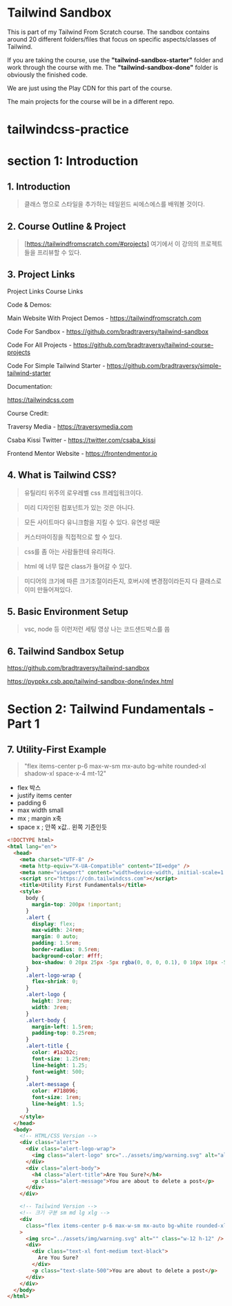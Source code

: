 # Tailwind Sandbox

This is part of my Tailwind From Scratch course. The sandbox contains around 20 different folders/files that focus on specific aspects/classes of Tailwind.

If you are taking the course, use the **"tailwind-sandbox-starter"** folder and work through the course with me. The **"tailwind-sandbox-done"** folder is obviously the finished code.

We are just using the Play CDN for this part of the course.

The main projects for the course will be in a different repo.

# tailwindcss-practice

# section 1: Introduction

## 1. Introduction

> 클래스 명으로 스타일을 추가하는 테일윈드 씨에스에스를 배워볼 것이다.

## 2. Course Outline & Project

> [https://tailwindfromscratch.com/#projects] 여기에서 이 강의의 프로젝트들을 프리뷰할 수 있다.

## 3. Project Links

Project Links
Course Links

Code & Demos:

Main Website With Project Demos - https://tailwindfromscratch.com

Code For Sandbox - https://github.com/bradtraversy/tailwind-sandbox

Code For All Projects - https://github.com/bradtraversy/tailwind-course-projects

Code For Simple Tailwind Starter - https://github.com/bradtraversy/simple-tailwind-starter

Documentation:

https://tailwindcss.com

Course Credit:

Traversy Media - https://traversymedia.com

Csaba Kissi Twitter - https://twitter.com/csaba_kissi

Frontend Mentor Website - https://frontendmentor.io

## 4. What is Tailwind CSS?

> 유틸리티 위주의 로우레벨 css 프레임워크이다.

> 미리 디자인된 컴포넌트가 있는 것은 아니다.

> 모든 사이트마다 유니크함을 지킬 수 있다. 유연성 때문

> 커스터마이징을 직접적으로 할 수 있다.

> css를 좀 아는 사람들한테 유리하다.

> html 에 너무 많은 class가 들어갈 수 있다.

> 미디어의 크기에 따른 크기조절이라든지, 호버시에 변경점이라든지 다 클래스로 이미 만들어져있다.

## 5. Basic Environment Setup

> vsc, node 등 이런저런 세팅 영상
> 나는 코드샌드박스를 씀

## 6. Tailwind Sandbox Setup

https://github.com/bradtraversy/tailwind-sandbox

https://pyppkx.csb.app/tailwind-sandbox-done/index.html

# Section 2: Tailwind Fundamentals - Part 1

## 7. Utility-First Example

> "flex items-center p-6 max-w-sm mx-auto bg-white rounded-xl shadow-xl space-x-4 mt-12"

- flex 박스
- justify items center
- padding 6
- max width small
- mx ; margin x축
- space x ; 안쪽 x값.. 왼쪽 기준인듯

```html
<!DOCTYPE html>
<html lang="en">
  <head>
    <meta charset="UTF-8" />
    <meta http-equiv="X-UA-Compatible" content="IE=edge" />
    <meta name="viewport" content="width=device-width, initial-scale=1.0" />
    <script src="https://cdn.tailwindcss.com"></script>
    <title>Utility First Fundamentals</title>
    <style>
      body {
        margin-top: 200px !important;
      }
      .alert {
        display: flex;
        max-width: 24rem;
        margin: 0 auto;
        padding: 1.5rem;
        border-radius: 0.5rem;
        background-color: #fff;
        box-shadow: 0 20px 25px -5px rgba(0, 0, 0, 0.1), 0 10px 10px -5px rgba(0, 0, 0, 0.04);
      }
      .alert-logo-wrap {
        flex-shrink: 0;
      }
      .alert-logo {
        height: 3rem;
        width: 3rem;
      }
      .alert-body {
        margin-left: 1.5rem;
        padding-top: 0.25rem;
      }
      .alert-title {
        color: #1a202c;
        font-size: 1.25rem;
        line-height: 1.25;
        font-weight: 500;
      }
      .alert-message {
        color: #718096;
        font-size: 1rem;
        line-height: 1.5;
      }
    </style>
  </head>
  <body>
    <!-- HTML/CSS Version -->
    <div class="alert">
      <div class="alert-logo-wrap">
        <img class="alert-logo" src="../assets/img/warning.svg" alt="alert" />
      </div>
      <div class="alert-body">
        <h4 class="alert-title">Are You Sure?</h4>
        <p class="alert-message">You are about to delete a post</p>
      </div>
    </div>

    <!-- Tailwind Version -->
    <!-- 크기 구분 sm md lg xlg -->
    <div
      class="flex items-center p-6 max-w-sm mx-auto bg-white rounded-xl shadow-xl space-x-4 mt-12"
    >
      <img src="../assets/img/warning.svg" alt="" class="w-12 h-12" />
      <div>
        <div class="text-xl font-medium text-black">
          Are You Sure?
        </div>
        <p class="text-slate-500">You are about to delete a post</p>
      </div>
    </div>
  </body>
</html>
```
